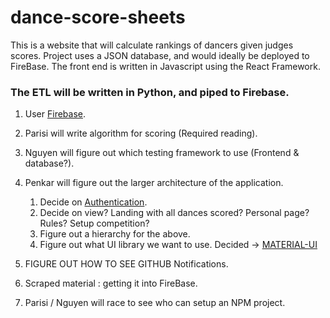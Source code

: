 # dance-score-sheets
This is a website that will calculate rankings of dancers given judges scores. Project uses a JSON database, and would ideally be deployed to FireBase. The front end is written in Javascript using the React Framework.

### The ETL will be written in Python, and piped to Firebase.

1. User [Firebase](https://firebase.google.com/).
1. Parisi will write algorithm for scoring (Required reading).
1. Nguyen will figure out which testing framework to use (Frontend & database?).
1. Penkar will figure out the larger architecture of the application.

    1. Decide on [Authentication](https://firebase.google.com/docs/auth).
    2. Decide on view? Landing with all dances scored? Personal page? Rules? Setup competition?
    2. Figure out a hierarchy for the above.
    2. Figure out what UI library we want to use. Decided -> [MATERIAL-UI](https://material-ui.com/)

1. FIGURE OUT HOW TO SEE GITHUB Notifications.
1. Scraped material : getting it into FireBase.
1. Parisi / Nguyen will race to see who can setup an NPM project.